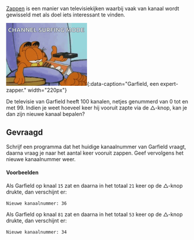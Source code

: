 <a href="https://nl.wikipedia.org/wiki/Zappen" target="_blank">Zappen</a> is een manier van televisiekijken waarbij vaak van kanaal wordt gewisseld met als doel iets interessant te vinden. 

![Garfield, een expert-zapper.](media/garfield.gif "Garfield, een expert-zapper."){:data-caption="Garfield, een expert-zapper." width="220px"}

De televisie van Garfield heeft 100 kanalen, netjes genummerd van 0 tot en met 99. Indien je weet hoeveel keer hij vooruit zapte via de △-knop, kan je dan zijn nieuwe kanaal bepalen?


## Gevraagd
Schrijf een programma dat het huidige kanaalnummer van Garfield vraagt, daarna vraag je naar het aantal keer vooruit zappen. Geef vervolgens het nieuwe kanaalnummer weer.


#### Voorbeelden
Als Garfield op knaal `15` zat en daarna in het totaal `21` keer op de △-knop drukte, dan verschijnt er:
```
Nieuwe kanaalnummer: 36
```

Als Garfield op knaal `81` zat en daarna in het totaal `53` keer op de △-knop drukte, dan verschijnt er:
```
Nieuwe kanaalnummer: 34
```

